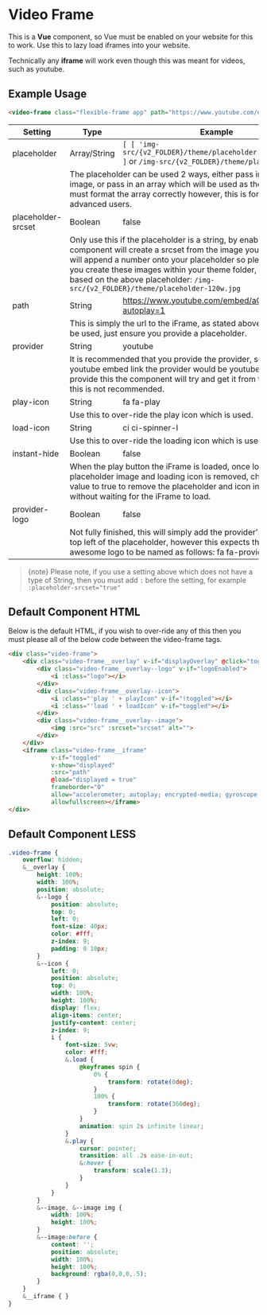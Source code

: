 <!-- Space: WE -->
<!-- Parent: Web Documentation -->
<!-- Parent: Vue Components -->
<!-- Title: Video Frame -->
<!-- Layout: (plain) -->

# Video Frame

This is a **Vue** component, so Vue must be enabled on your website for this to work. Use this to lazy load iframes into your website.

Technically any **iframe** will work even though this was meant for videos, such as youtube.

<a name="example"></a>
## Example Usage
```html
<video-frame class="flexible-frame app" path="https://www.youtube.com/embed/aC87_RCAxog?autoplay=1" provider="youtube"></video-frame>
```

| Setting | Type | Example |
| ------- | ---- | ------- |
| placeholder | Array/String | `[ [ 'img-src/{v2_FOLDER}/theme/placeholder.jpg', 128 ] ]` or `/img-src/{v2_FOLDER}/theme/placeholder.jpg` |
|<td colspan=3>The placeholder can be used 2 ways, either pass in a single image, or pass in an array which will be used as the srcset. You must format the array correctly however, this is for more advanced users.
| placeholder-srcset | Boolean | false |
| <td colspan=3>Only use this if the placeholder is a string, by enabling this the component will create a srcset from the image you provide, it will append a number onto your placeholder so please ensure you create these images within your theme folder, example based on the above placeholder: `/img-src/{v2_FOLDER}/theme/placeholder-120w.jpg` |
| path | String | https://www.youtube.com/embed/aC87_RCAxog?autoplay=1 |a
| <td colspan=3> This is simply the url to the iFrame, as stated above any link can be used, just ensure you provide a placeholder. |
| provider | String | youtube
| <td colspan=3>It is recommended that you provide the provider, so for a youtube embed link the provider would be youtube. If you don't provide this the component will try and get it from the URL, but this is not recommended. |
| play-icon | String | fa fa-play |
| <td colspan=3> Use this to over-ride the play icon which is used. |
| load-icon | String | ci ci-spinner-l |
| <td colspan=3> Use this to over-ride the loading icon which is used. |
| instant-hide | Boolean | false |
| <td colspan=3> When the play button the iFrame is loaded, once loaded the placeholder image and loading icon is removed, change this value to true to remove the placeholder and icon instantly without waiting for the iFrame to load. |
| provider-logo | Boolean | false |
| <td colspan=3> Not fully finished, this will simply add the provider's logo to the top left of the placeholder, however this expects the font-awesome logo to be named as follows: fa fa-provider. |

> {note} Please note, if you use a setting above which does not have a type of String, then you must add `:` before the setting, for example `:placeholder-srcset="true"`

<a name="default-component"></a>
## Default Component HTML
Below is the default HTML, if you wish to over-ride any of this then you must please all of the below code between the video-frame tags.

```html
<div class="video-frame">
    <div class="video-frame__overlay" v-if="displayOverlay" @click="toggled = true">
        <div class="video-frame__overlay--logo" v-if="logoEnabled">
            <i :class="logo"></i>
        </div>
        <div class="video-frame__overlay--icon">
            <i :class="'play ' + playIcon" v-if="!toggled"></i>
            <i :class="'load ' + loadIcon" v-if="toggled"></i>
        </div>
        <div class="video-frame__overlay--image">
            <img :src="src" :srcset="srcset" alt="">
        </div>
    </div>
    <iframe class="video-frame__iframe"
            v-if="toggled"
            v-show="displayed"
            :src="path"
            @load="displayed = true"
            frameborder="0"
            allow="accelerometer; autoplay; encrypted-media; gyroscope; picture-in-picture"
            allowfullscreen></iframe>
</div>
```

<a name="default-less"></a>
## Default Component LESS

```css
.video-frame {
    overflow: hidden;
    &__overlay {
        height: 100%;
        width: 100%;
        position: absolute;
        &--logo {
            position: absolute;
            top: 0;
            left: 0;
            font-size: 40px;
            color: #fff;
            z-index: 9;
            padding: 0 10px;
        }
        &--icon {
            left: 0;
            position: absolute;
            top: 0;
            width: 100%;
            height: 100%;
            display: flex;
            align-items: center;
            justify-content: center;
            z-index: 9;
            i {
                font-size: 5vw;
                color: #fff;
                &.load {
                    @keyframes spin {
                        0% {
                            transform: rotate(0deg);
                        }
                        100% {
                            transform: rotate(360deg);
                        }
                    }
                    animation: spin 2s infinite linear;
                }
                &.play {
                    cursor: pointer;
                    transition: all .2s ease-in-out;
                    &:hover {
                        transform: scale(1.3);
                    }
                }
            }
        }
        &--image, &--image img {
            width: 100%;
            height: 100%;
        }
        &--image:before {
            content: '';
            position: absolute;
            width: 100%;
            height: 100%;
            background: rgba(0,0,0,.5);
        }
    }
    &__iframe { }
}
```
